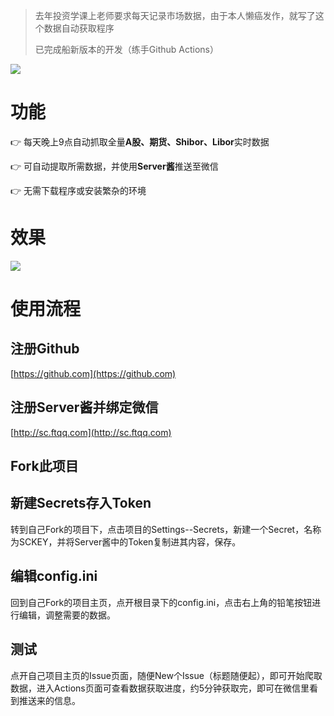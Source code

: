 > 去年投资学课上老师要求每天记录市场数据，由于本人懒癌发作，就写了这个数据自动获取程序
>
> 已完成船新版本的开发（练手Github Actions）

<a title="GitHub Stars" target="_blank" href="https://github.com/huanghaozi/autoInvestmentLog/stargazers"><img src="https://img.shields.io/github/stars/huanghaozi/autoInvestmentLog.svg?label=Star&style=social"></a>  
# 功能
:point_right: 每天晚上9点自动抓取全量**A股、期货、Shibor、Libor**实时数据

:point_right: 可自动提取所需数据，并使用**Server酱**推送至微信

:point_right: 无需下载程序或安装繁杂的环境

# 效果
![](https://cdn.jsdelivr.net/gh/huanghaozi/autoInvestmentLog@master/preview.jpg)

# 使用流程
## 注册Github
[https://github.com](https://github.com)
## 注册Server酱并绑定微信
[http://sc.ftqq.com](http://sc.ftqq.com)
## Fork此项目

## 新建Secrets存入Token

转到自己Fork的项目下，点击项目的Settings--Secrets，新建一个Secret，名称为SCKEY，并将Server酱中的Token复制进其内容，保存。

## 编辑config.ini

回到自己Fork的项目主页，点开根目录下的config.ini，点击右上角的铅笔按钮进行编辑，调整需要的数据。

## 测试
点开自己项目主页的Issue页面，随便New个Issue（标题随便起），即可开始爬取数据，进入Actions页面可查看数据获取进度，约5分钟获取完，即可在微信里看到推送来的信息。